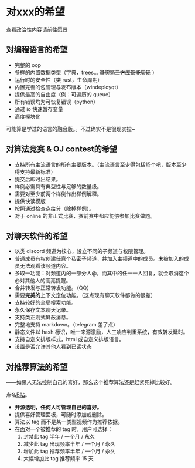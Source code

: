 # 对xxx的希望
查看政治性内容请前往[愿景](../hide/wish.md)
## 对编程语言的希望
* 完整的 oop
* 多样的内置数据类型（字典，trees... ~~其实第三方库都能实现~~ ）
* 运行时的安全性（类 rust，生命周期）
* 内置完善的包管理与发布版本（windeployqt）
* 提供最高的自由度（例：可遍历的 queue）
* 所有错误均为可恢复错误（python）
* 通过 io 快速暂存变量
* 高度模块化

可能算是学过的语言的融合版。。不过确实不是很现实捏~

## 对算法竞赛 & OJ contest的希望
* 支持所有主流语言的所有主要版本。（主流语言至少得包括15个吧，版本至少得支持最新标准）
* 提交后即时出结果。
* 样例必需具有典型性与足够的数量级。
* 需要对至少前两个样例作出样例解释。
* 提供快读模版
* 按照通过检查点给分（除掉样例）。
* 对于 online 的非正式比赛，赛前赛中都应能够参加比赛做题。

## 对聊天软件的希望
* 以类 discord 频道为核心，设立不同的子频道与权限管理。
* 普通成员有权创建任意个私密子频道，并加入主频道中的成员。未被加入的成员无法观看该频道内容。
* 多取一功能：对频道内的一部分人@，而其中的任一一人回复，就会取消这个@对其他人的高亮提醒。
* 合并转发与正常转发功能。（QQ）
* 需要**完美的**上下文定位功能。（这点现有聊天软件都做的很差）
* 支持较好的全局搜索功能。
* 永久保存文本聊天记录。
* 支持类正则式屏蔽消息。
* 完整地支持 markdown。（telegram 差了点）
* 静态文件以 hash 标识，唯一来源激励，人工响应判重系统，有效转发延时。
* 支持自定义排版样式，html 或自定义排版语言。
* 设置是否允许其他人看到已读状态

## 对推荐算法的希望
<div class="subtitle">——如果人无法控制自己的喜好，那么这个推荐算法还是赶紧死掉比较好。</div>

点名[B站](https://www.bilibili.com)。
* **开源透明，任何人可管理自己的喜好。**
* 提供喜好管理面板，可随时添加或删除。
* 算法以 tag 而不是某一类型视频作为推荐依据。
* 在面对一个被推荐的 tag 时，用户可选择：
    1. 封禁此 tag 半年 / 一个月 / 永久
    2. 减少此 tag 出现频率半年 / 一个月 / 永久
    3. 增加此 tag 推荐频率半年 / 一个月 / 永久
    4. 大幅增加此 tag 推荐频率 15 天

<!-- ## 对登录验证的希望
类似*以 Google 账号登录* 这种模式是非常好的，免去了繁琐的注册过程。但是 Google 会禁止不符合 Google 安全标准的网站使用它们的 API？ -->